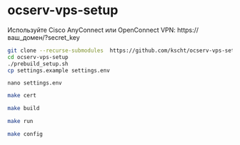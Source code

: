 # ocserv-vps-setup

Используйте Cisco AnyConnect или OpenConnect VPN:
https://ваш_домен/?secret_key


```bash
git clone --recurse-submodules  https://github.com/kscht/ocserv-vps-setup.git
cd ocserv-vps-setup
./prebuild_setup.sh
cp settings.example settings.env
```

```
nano settings.env
```


```bash
make cert
```

```bash
make build
```

```bash
make run
```

```bash
make config
```